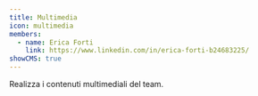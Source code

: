 ```yaml
---
title: Multimedia
icon: multimedia
members:
  - name: Erica Forti
    link: https://www.linkedin.com/in/erica-forti-b24683225/
showCMS: true
---
```

Realizza i contenuti multimediali del team.